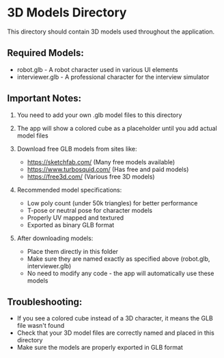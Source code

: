 
# 3D Models Directory

This directory should contain 3D models used throughout the application.

## Required Models:
- robot.glb - A robot character used in various UI elements
- interviewer.glb - A professional character for the interview simulator

## Important Notes:
1. You need to add your own .glb model files to this directory
2. The app will show a colored cube as a placeholder until you add actual model files
3. Download free GLB models from sites like:
   - https://sketchfab.com/ (Many free models available)
   - https://www.turbosquid.com/ (Has free and paid models)
   - https://free3d.com/ (Various free 3D models)

4. Recommended model specifications:
   - Low poly count (under 50k triangles) for better performance
   - T-pose or neutral pose for character models
   - Properly UV mapped and textured
   - Exported as binary GLB format

5. After downloading models:
   - Place them directly in this folder
   - Make sure they are named exactly as specified above (robot.glb, interviewer.glb)
   - No need to modify any code - the app will automatically use these models

## Troubleshooting:
- If you see a colored cube instead of a 3D character, it means the GLB file wasn't found
- Check that your 3D model files are correctly named and placed in this directory
- Make sure the models are properly exported in GLB format
